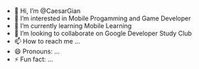 - 👋 Hi, I’m @CaesarGian
- 👀 I’m interested in Mobile Progamming and Game Developer
- 🌱 I’m currently learning Mobile Learning
- 💞️ I’m looking to collaborate on Google Developer Study Club
- 📫 How to reach me ...
- 😄 Pronouns: ...
- ⚡ Fun fact: ...

<!---
CaesarGian/CaesarGian is a ✨ special ✨ repository because its `README.md` (this file) appears on your GitHub profile.
You can click the Preview link to take a look at your changes.
--->
